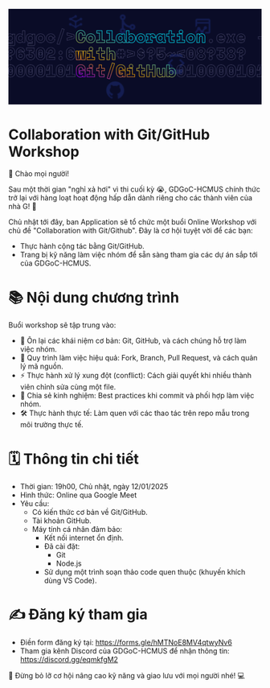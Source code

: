 ![Banner image](images/banner.png)

# Collaboration with Git/GitHub Workshop
👋 Chào mọi người!

Sau một thời gian "nghỉ xả hơi" vì thi cuối kỳ 😭, GDGoC-HCMUS chính thức trở lại với hàng loạt hoạt động hấp dẫn dành riêng cho các thành viên của nhà G! 🎉

Chủ nhật tới đây, ban Application sẽ tổ chức một buổi Online Workshop với chủ đề "Collaboration with Git/Github". Đây là cơ hội tuyệt vời để các bạn:

- Thực hành cộng tác bằng Git/GitHub.
- Trang bị kỹ năng làm việc nhóm để sẵn sàng tham gia các dự án sắp tới của GDGoC-HCMUS.
# 📚 Nội dung chương trình
Buổi workshop sẽ tập trung vào:

- 🌱 Ôn lại các khái niệm cơ bản: Git, GitHub, và cách chúng hỗ trợ làm việc nhóm.
- 🔄 Quy trình làm việc hiệu quả: Fork, Branch, Pull Request, và cách quản lý mã nguồn.
- ⚡ Thực hành xử lý xung đột (conflict): Cách giải quyết khi nhiều thành viên chỉnh sửa cùng một file.
- 🌟 Chia sẻ kinh nghiệm: Best practices khi commit và phối hợp làm việc nhóm.
- 🛠️ Thực hành thực tế: Làm quen với các thao tác trên repo mẫu trong môi trường thực tế.
# 🗓 Thông tin chi tiết
- Thời gian: 19h00, Chủ nhật, ngày 12/01/2025
- Hình thức: Online qua Google Meet
- Yêu cầu:
    - Có kiến thức cơ bản về Git/GitHub.
    - Tài khoản GitHub.
    - Máy tính cá nhân đảm bảo:
        - Kết nối internet ổn định.
        - Đã cài đặt:
            - Git
            - Node.js
        - Sử dụng một trình soạn thảo code quen thuộc (khuyến khích dùng VS Code).
# ✍️ Đăng ký tham gia
- Điền form đăng ký tại: https://forms.gle/hMTNoE8MV4qtwyNv6
- Tham gia kênh Discord của GDGoC-HCMUS để nhận thông tin: https://discord.gg/eqmkfgM2

📢 Đừng bỏ lỡ cơ hội nâng cao kỹ năng và giao lưu với mọi người nhé! 💻